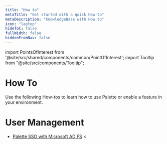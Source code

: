 ```yaml
---
title: "How to"
metaTitle: "Get started with a quick How-to"
metaDescription: "KnowledgeBase with How to"
icon: "laptop"
hideToC: false
fullWidth: false
hiddenFromNav: false
---
```





import PointsOfInterest from '@site/src/shared/components/common/PointOfInterest';
import Tooltip from "@site/src/components/Tooltip";

# How To

Use the following How-tos to learn how to use Palette or enable a feature in your environment.

# User Management

- [Palette SSO with Microsoft AD FS](/knowledgebase/how-to/palette-sso-with-adfs) <

<br />
<br />
